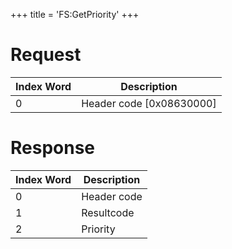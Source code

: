 +++
title = 'FS:GetPriority'
+++

# Request

| Index Word | Description                |
|------------|----------------------------|
| 0          | Header code \[0x08630000\] |

# Response

| Index Word | Description |
|------------|-------------|
| 0          | Header code |
| 1          | Resultcode  |
| 2          | Priority    |
